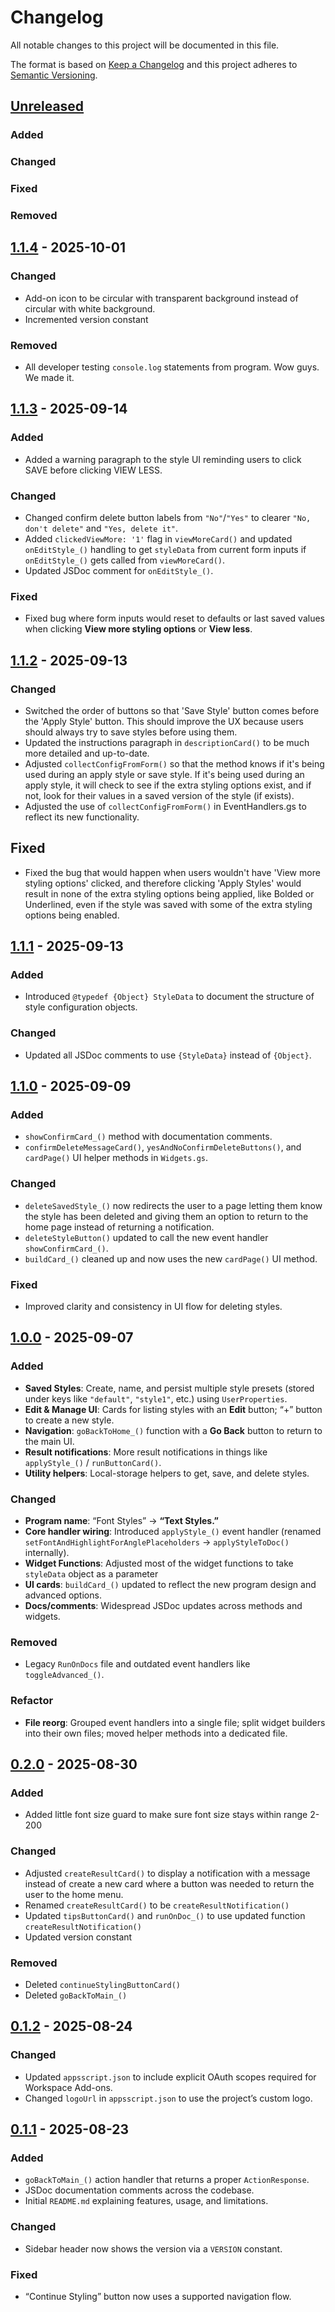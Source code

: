 # Changelog
All notable changes to this project will be documented in this file.

The format is based on [Keep a Changelog] and this project adheres to [Semantic Versioning].

## [Unreleased]
### Added
### Changed
### Fixed
### Removed

## [1.1.4] - 2025-10-01
### Changed
- Add-on icon to be circular with transparent background instead of circular with white background.
- Incremented version constant

### Removed
- All developer testing `console.log` statements from program. Wow guys. We made it. 


## [1.1.3] - 2025-09-14
### Added
- Added a warning paragraph to the style UI reminding users to click SAVE before clicking VIEW LESS.

### Changed
- Changed confirm delete button labels from `"No"`/`"Yes"` to clearer `"No, don't delete"` and `"Yes, delete it"`.
- Added `clickedViewMore: '1'` flag in `viewMoreCard()` and updated `onEditStyle_()` handling to get `styleData` from current form inputs if `onEditStyle_()` gets called from `viewMoreCard()`.
- Updated JSDoc comment for `onEditStyle_()`.

### Fixed
- Fixed bug where form inputs would reset to defaults or last saved values when clicking **View more styling options** or **View less**.  


## [1.1.2] - 2025-09-13
### Changed
- Switched the order of buttons so that 'Save Style' button comes before the 'Apply Style' button. This should improve the UX because users should always try to save styles before using them.
- Updated the instructions paragraph in `descriptionCard()` to be much more detailed and up-to-date.
- Adjusted `collectConfigFromForm()` so that the method knows if it's being used during an apply style or save style. If it's being used during an apply style, it will check to see if the extra styling options exist, and if not, look for their values in a saved version of the style (if exists).
- Adjusted the use of `collectConfigFromForm()` in EventHandlers.gs to reflect its new functionality.

## Fixed
- Fixed the bug that would happen when users wouldn't have 'View more styling options' clicked, and therefore clicking 'Apply Styles' would result in none of the extra styling options being applied, like Bolded or Underlined, even if the style was saved with some of the extra styling options being enabled. 


## [1.1.1] - 2025-09-13
### Added
- Introduced `@typedef {Object} StyleData` to document the structure of style configuration objects.

### Changed
- Updated all JSDoc comments to use `{StyleData}` instead of `{Object}`.


## [1.1.0] - 2025-09-09
### Added
- `showConfirmCard_()` method with documentation comments.
- `confirmDeleteMessageCard()`, `yesAndNoConfirmDeleteButtons()`, and `cardPage()` UI helper methods in `Widgets.gs`.

### Changed
- `deleteSavedStyle_()` now redirects the user to a page letting them know the style has been deleted and giving them an option to return to the home page instead of returning a notification.
- `deleteStyleButton()` updated to call the new event handler `showConfirmCard_()`.
- `buildCard_()` cleaned up and now uses the new `cardPage()` UI method.

### Fixed
- Improved clarity and consistency in UI flow for deleting styles.


## [1.0.0] - 2025-09-07
### Added
- **Saved Styles**: Create, name, and persist multiple style presets (stored under keys like `"default"`, `"style1"`, etc.) using `UserProperties`.
- **Edit & Manage UI**: Cards for listing styles with an **Edit** button; “+” button to create a new style.
- **Navigation**: `goBackToHome_()` function with a **Go Back** button to return to the main UI.
- **Result notifications**: More result notifications in things like `applyStyle_()` / `runButtonCard()`.
- **Utility helpers**: Local-storage helpers to get, save, and delete styles.

### Changed
- **Program name**: “Font Styles” → **“Text Styles.”**
- **Core handler wiring**: Introduced `applyStyle_()` event handler (renamed `setFontAndHighlightForAnglePlaceholders` → `applyStyleToDoc()` internally).
- **Widget Functions**: Adjusted most of the widget functions to take `styleData` object as a parameter
- **UI cards**: `buildCard_()` updated to reflect the new program design and advanced options.
- **Docs/comments**: Widespread JSDoc updates across methods and widgets.

### Removed
- Legacy `RunOnDocs` file and outdated event handlers like `toggleAdvanced_()`.

### Refactor
- **File reorg**: Grouped event handlers into a single file; split widget builders into their own files; moved helper methods into a dedicated file.


## [0.2.0] - 2025-08-30
### Added
- Added little font size guard to make sure font size stays within range 2-200

### Changed
- Adjusted `createResultCard()` to display a notification with a message instead of create a new card where a button was needed to return the user to the home menu.
- Renamed `createResultCard()` to be `createResultNotification()`
- Updated `tipsButtonCard()` and `runOnDoc_()` to use updated function `createResultNotification()`
- Updated version constant

### Removed
- Deleted `continueStylingButtonCard()`
- Deleted `goBackToMain_()`


## [0.1.2] - 2025-08-24
### Changed
- Updated `appsscript.json` to include explicit OAuth scopes required for Workspace Add-ons.
- Changed `logoUrl` in `appsscript.json` to use the project’s custom logo.


## [0.1.1] - 2025-08-23
### Added
- `goBackToMain_()` action handler that returns a proper `ActionResponse`.
- JSDoc documentation comments across the codebase.
- Initial `README.md` explaining features, usage, and limitations.

### Changed
- Sidebar header now shows the version via a `VERSION` constant.

### Fixed
- “Continue Styling” button now uses a supported navigation flow.

[Keep a Changelog]: https://keepachangelog.com/en/1.1.0/
[Semantic Versioning]: https://semver.org/spec/v2.0.0.html
[Unreleased]: https://github.com/SonOfAthena1/Text-Styles-Google-Docs-Extension/compare/v1.1.4...HEAD
[1.1.4]: https://github.com/SonOfAthena1/Text-Styles-Google-Docs-Extension/compare/v1.1.3...v1.1.4
[1.1.3]: https://github.com/SonOfAthena1/Text-Styles-Google-Docs-Extension/compare/v1.1.2...v1.1.3
[1.1.2]: https://github.com/SonOfAthena1/Text-Styles-Google-Docs-Extension/compare/v1.1.1...v1.1.2
[1.1.1]: https://github.com/SonOfAthena1/Text-Styles-Google-Docs-Extension/compare/v1.1.0...v1.1.1
[1.1.0]: https://github.com/SonOfAthena1/Text-Styles-Google-Docs-Extension/compare/v1.0.0...v1.1.0
[1.0.0]: https://github.com/SonOfAthena1/Text-Styles-Google-Docs-Extension/compare/v0.2.0...v1.0.0
[0.2.0]: https://github.com/SonOfAthena1/Text-Styles-Google-Docs-Extension/compare/v0.1.2...v0.2.0
[0.1.2]: https://github.com/SonOfAthena1/Text-Styles-Google-Docs-Extension/compare/v0.1.1...v0.1.2
[0.1.1]: https://github.com/SonOfAthena1/Text-Styles-Google-Docs-Extension/releases/tag/v0.1.1
